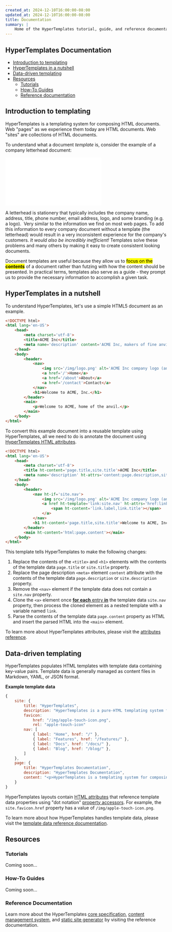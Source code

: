 ```yaml
---
created_at: 2024-12-10T16:00:00-08:00
updated_at: 2024-12-10T16:00:00-08:00
title: Documentation
summary: |
    Home of the HyperTemplates tutorial, guide, and reference documentation.
---
```


## HyperTemplates Documentation

<auto-toc ht-element scope='main'></auto-toc>

* [Introduction to templating](#introduction-to-templating)
* [HyperTemplates in a nutshell](#hypertemplates-in-a-nutshell)
* [Data-driven templating](#data-driven-templating)
* [Resources](#resources)
  * [Tutorials](#tutorials)
  * [How-To Guides](#how-to-guides)
  * [Reference documentation](#reference-documentation)

## Introduction to templating

HyperTemplates is a templating system for composing HTML documents.
Web "pages" as we experience them today are HTML documents.
Web "sites" are collections of HTML documents.

To understand what a document _template_ is, consider the example of a company letterhead document: 

<embed type='application/pdf' src='example-letterhead.pdf' />

A letterhead is stationery that typically includes the company name, address, title, phone number, email address, logo, and some branding (e.g. a logo). 
Very similar to the information we find on most web pages. 
To add this information to every company document without a template (the letterhead) would result in a very inconsistent experience for the company's customers.
_It would also be incredibly inefficient!_
Templates solve these problems and many others by making it easy to create consistent looking documents.

Document templates are useful because they allow us to <mark>focus on the **contents**</mark> of a document rather than futzing with how the content should be presented. 
In practical terms, templates also serve as a guide - they prompt us to provide the necessary information to accomplish a given task.

## HyperTemplates in a nutshell

To understand HyperTemplates, let's use a simple HTML5 document as an example.

```html
<!DOCTYPE html>
<html lang='en-US'>
    <head>
        <meta charset='utf-8'>
        <title>ACME Inc</title>
        <meta name='description' content='ACME Inc, makers of fine anvil products.'>
    </head>
    <body>
        <header>
            <nav>
                <img src='/img/logo.png' alt='ACME Inc company logo (an anvil)' />
                <a href='/'>Home</a>
                <a href='/about'>About</a>
                <a href='/contact'>Contact</a>
            </nav>
            <h1>Welcome to ACME, Inc.</h1>
        </header>
        <main>
            <p>Welcome to ACME, home of the anvil.</p>
        </main>
    </body>
</html>
```

To convert this example document into a reusable template using HyperTemplates, all we need to do is annotate the document using [HyperTemplates HTML attributes].

<code-snippet ht-element filename='template.html' highlight='5-6,10-15,17' with-line-numbers>

```html
<!DOCTYPE html>
<html lang='en-US'>
    <head>
        <meta charset='utf-8'>
        <title ht-content='page.title,site.title'>ACME Inc</title>
        <meta name='description' ht-attrs='content:page.description,site.description'>
    </head>
    <body>
        <header>
            <nav ht-if='site.nav'>
                <img src='/img/logo.png' alt='ACME Inc company logo (an anvil)' />
                <a href ht-template='link:site.nav' ht-attrs='href:link.href'>
                    <span ht-content='link.label,link.title'></span>
                </a>
            </nav>
            <h1 ht-content='page.title,site.title'>Welcome to ACME, Inc.</h1>
        </header>
        <main ht-content='html:page.content'></main>
    </body>
</html>
```

</code-snippet>

This template tells HyperTemplates to make the following changes:

1. Replace the contents of the `<title>` and `<h1>` elements with the contents of the template data `page.title` or `site.title` property.
1. Replace the page description `<meta>` element `content` attribute with the contents of the template data `page.description` or `site.description` property.
1. Remove the `<nav>` element if the template data does not contain a `site.nav` property.
1. Clone the `<a>` element once [**for each** entry **in**] the template data `site.nav` property, then process the cloned element as a nested template with a variable named `link`.
1. Parse the contents of the template data `page.content` property as HTML and insert the parsed HTML into the `<main>` element.

To learn more about HyperTemplates attributes, please visit the [attributes reference].

## Data-driven templating

HyperTemplates populates HTML templates with template data containing key-value pairs.
Template data is generally managed as content files in Markdown, YAML, or JSON format.

**Example template data**

```javascript
{
    site: {
        title: "HyperTemplates",
        description: "HyperTemplates is a pure-HTML templating system for the modern web.",
        favicon:
            href: "/img/apple-touch-icon.png",
            rel: "apple-touch-icon"
        nav: [
            { label: "Home", href: "/" },
            { label: "Features", href: "/features/" },
            { label: "Docs", href: "/docs/" },
            { label: "Blog", href: "/blog/" },
        ]
    },
    page: {
        title: "HyperTemplates Documentation",
        description: "HyperTemplates Documentation",
        content: "<p>HyperTemplates is a templating system for composing HTML documents...</p>"
    }
}
```

HyperTemplates layouts contain [HTML attributes] that reference template data properties using "dot notation" [property accessors].
For example, the `site.favicon.href` property has a value of `/img/apple-touch-icon.png`.

To learn more about how HyperTemplates handles template data, please visit the [template data reference documentation].

<learn-more ht-element href='/docs/reference/core/data/'></learn-more>

## Resources

### Tutorials

Coming soon...

### How-To Guides

Coming soon...

### Reference Documentation

Learn more about the HyperTemplates [core specification], [content management system], and [static site generator] by visiting the reference documentation.

<learn-more ht-element href='/docs/reference/'></learn-more>


<!-- Links -->
[HyperTemplates HTML attributes]: /docs/reference/core/attributes/
[HTML attributes]: /docs/reference/core/attributes/
[**for each** entry **in**]: https://developer.mozilla.org/en-US/docs/Web/JavaScript/Reference/Statements/for...in
[attributes reference]: /docs/reference/core/attributes/
[property accessors]: https://developer.mozilla.org/en-US/docs/Web/JavaScript/Reference/Operators/Property_accessors
[template data reference documentation]: /docs/reference/core/data/
[core specification]: /docs/reference/core/
[content management system]: /docs/reference/cms/
[static site generator]: /docs/reference/cli/
